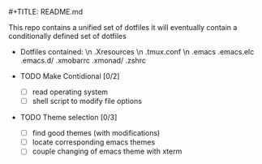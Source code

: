 #+TITLE: README.md

This repo contains a unified set of dotfiles
  it will eventually contain a conditionally defined set of dotfiles

* Dotfiles contained: \n
  .Xresources         \n
  .tmux.conf          \n
  .emacs
  .emacs.elc
  .emacs.d/
  .xmobarrc
  .xmonad/
  .zshrc

* TODO Make Contidional [0/2]
  - [ ] read operating system
  - [ ] shell script to modify file options

* TODO Theme selection [0/3]
  - [ ] find good themes (with modifications)
  - [ ] locate corresponding emacs themes
  - [ ] couple changing of emacs theme with xterm
